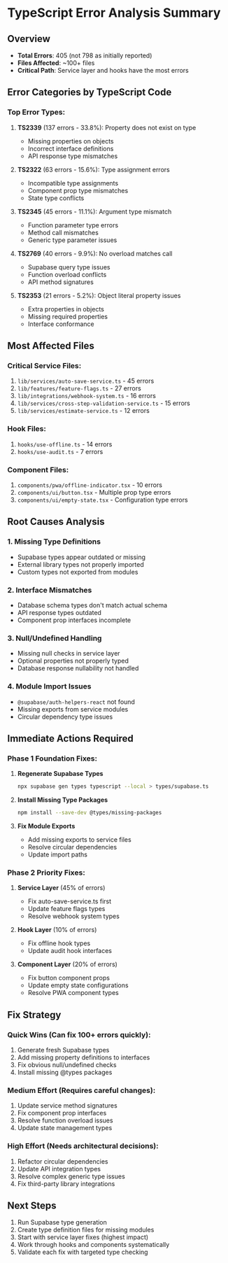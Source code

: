 # TypeScript Error Analysis Summary

## Overview

- **Total Errors**: 405 (not 798 as initially reported)
- **Files Affected**: ~100+ files
- **Critical Path**: Service layer and hooks have the most errors

## Error Categories by TypeScript Code

### Top Error Types:

1. **TS2339** (137 errors - 33.8%): Property does not exist on type
   - Missing properties on objects
   - Incorrect interface definitions
   - API response type mismatches

2. **TS2322** (63 errors - 15.6%): Type assignment errors
   - Incompatible type assignments
   - Component prop type mismatches
   - State type conflicts

3. **TS2345** (45 errors - 11.1%): Argument type mismatch
   - Function parameter type errors
   - Method call mismatches
   - Generic type parameter issues

4. **TS2769** (40 errors - 9.9%): No overload matches call
   - Supabase query type issues
   - Function overload conflicts
   - API method signatures

5. **TS2353** (21 errors - 5.2%): Object literal property issues
   - Extra properties in objects
   - Missing required properties
   - Interface conformance

## Most Affected Files

### Critical Service Files:

1. `lib/services/auto-save-service.ts` - 45 errors
2. `lib/features/feature-flags.ts` - 27 errors
3. `lib/integrations/webhook-system.ts` - 16 errors
4. `lib/services/cross-step-validation-service.ts` - 15 errors
5. `lib/services/estimate-service.ts` - 12 errors

### Hook Files:

1. `hooks/use-offline.ts` - 14 errors
2. `hooks/use-audit.ts` - 7 errors

### Component Files:

1. `components/pwa/offline-indicator.tsx` - 10 errors
2. `components/ui/button.tsx` - Multiple prop type errors
3. `components/ui/empty-state.tsx` - Configuration type errors

## Root Causes Analysis

### 1. Missing Type Definitions

- Supabase types appear outdated or missing
- External library types not properly imported
- Custom types not exported from modules

### 2. Interface Mismatches

- Database schema types don't match actual schema
- API response types outdated
- Component prop interfaces incomplete

### 3. Null/Undefined Handling

- Missing null checks in service layer
- Optional properties not properly typed
- Database response nullability not handled

### 4. Module Import Issues

- `@supabase/auth-helpers-react` not found
- Missing exports from service modules
- Circular dependency type issues

## Immediate Actions Required

### Phase 1 Foundation Fixes:

1. **Regenerate Supabase Types**

   ```bash
   npx supabase gen types typescript --local > types/supabase.ts
   ```

2. **Install Missing Type Packages**

   ```bash
   npm install --save-dev @types/missing-packages
   ```

3. **Fix Module Exports**
   - Add missing exports to service files
   - Resolve circular dependencies
   - Update import paths

### Phase 2 Priority Fixes:

1. **Service Layer** (45% of errors)
   - Fix auto-save-service.ts first
   - Update feature flags types
   - Resolve webhook system types

2. **Hook Layer** (10% of errors)
   - Fix offline hook types
   - Update audit hook interfaces

3. **Component Layer** (20% of errors)
   - Fix button component props
   - Update empty state configurations
   - Resolve PWA component types

## Fix Strategy

### Quick Wins (Can fix 100+ errors quickly):

1. Generate fresh Supabase types
2. Add missing property definitions to interfaces
3. Fix obvious null/undefined checks
4. Install missing @types packages

### Medium Effort (Requires careful changes):

1. Update service method signatures
2. Fix component prop interfaces
3. Resolve function overload issues
4. Update state management types

### High Effort (Needs architectural decisions):

1. Refactor circular dependencies
2. Update API integration types
3. Resolve complex generic type issues
4. Fix third-party library integrations

## Next Steps

1. Run Supabase type generation
2. Create type definition files for missing modules
3. Start with service layer fixes (highest impact)
4. Work through hooks and components systematically
5. Validate each fix with targeted type checking
